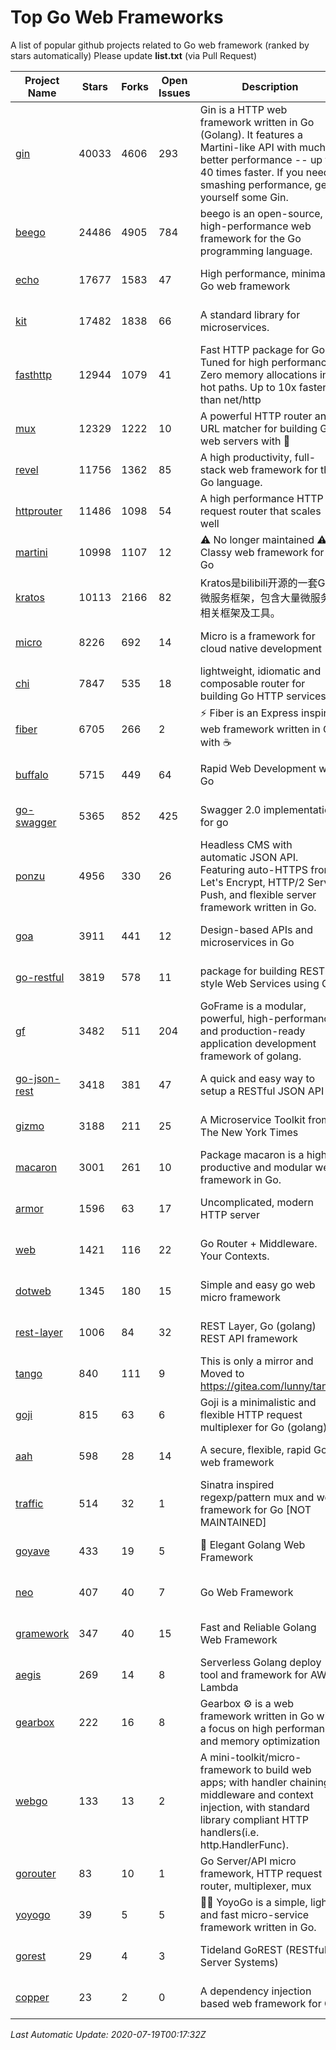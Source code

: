 # Top Go Web Frameworks
A list of popular github projects related to Go web framework (ranked by stars automatically)
Please update **list.txt** (via Pull Request)

| Project Name | Stars | Forks | Open Issues | Description | Last Commit |
| ------------ | ----- | ----- | ----------- | ----------- | ----------- |
| [gin](https://github.com/gin-gonic/gin) | 40033 | 4606 | 293 | Gin is a HTTP web framework written in Go (Golang). It features a Martini-like API with much better performance -- up to 40 times faster. If you need smashing performance, get yourself some Gin. | 2020-07-09 01:40:00 |
| [beego](https://github.com/astaxie/beego) | 24486 | 4905 | 784 | beego is an open-source, high-performance web framework for the Go programming language. | 2020-07-16 05:52:11 |
| [echo](https://github.com/labstack/echo) | 17677 | 1583 | 47 | High performance, minimalist Go web framework | 2020-07-06 14:59:42 |
| [kit](https://github.com/go-kit/kit) | 17482 | 1838 | 66 | A standard library for microservices. | 2020-07-10 01:40:02 |
| [fasthttp](https://github.com/valyala/fasthttp) | 12944 | 1079 | 41 | Fast HTTP package for Go. Tuned for high performance. Zero memory allocations in hot paths. Up to 10x faster than net/http | 2020-07-17 12:22:28 |
| [mux](https://github.com/gorilla/mux) | 12329 | 1222 | 10 | A powerful HTTP router and URL matcher for building Go web servers with 🦍 | 2020-07-11 20:05:21 |
| [revel](https://github.com/revel/revel) | 11756 | 1362 | 85 | A high productivity, full-stack web framework for the Go language. | 2020-07-12 05:57:36 |
| [httprouter](https://github.com/julienschmidt/httprouter) | 11486 | 1098 | 54 | A high performance HTTP request router that scales well | 2020-01-14 09:48:04 |
| [martini](https://github.com/go-martini/martini) | 10998 | 1107 | 12 | ⚠️ No longer maintained ⚠️  Classy web framework for Go | 2017-01-21 21:58:54 |
| [kratos](https://github.com/go-kratos/kratos) | 10113 | 2166 | 82 | Kratos是bilibili开源的一套Go微服务框架，包含大量微服务相关框架及工具。 | 2020-05-26 16:08:25 |
| [micro](https://github.com/micro/micro) | 8226 | 692 | 14 | Micro is a framework for cloud native development | 2020-07-17 14:49:25 |
| [chi](https://github.com/go-chi/chi) | 7847 | 535 | 18 | lightweight, idiomatic and composable router for building Go HTTP services | 2020-07-08 12:28:43 |
| [fiber](https://github.com/gofiber/fiber) | 6705 | 266 | 2 | ⚡️ Fiber is an Express inspired web framework written in Go with ☕️ | 2020-07-18 14:59:22 |
| [buffalo](https://github.com/gobuffalo/buffalo) | 5715 | 449 | 64 | Rapid Web Development w/ Go | 2020-07-18 22:14:22 |
| [go-swagger](https://github.com/go-swagger/go-swagger) | 5365 | 852 | 425 | Swagger 2.0 implementation for go | 2020-07-18 19:23:20 |
| [ponzu](https://github.com/ponzu-cms/ponzu) | 4956 | 330 | 26 | Headless CMS with automatic JSON API. Featuring auto-HTTPS from Let's Encrypt, HTTP/2 Server Push, and flexible server framework written in Go. | 2020-01-02 00:14:32 |
| [goa](https://github.com/goadesign/goa) | 3911 | 441 | 12 | Design-based APIs and microservices in Go | 2020-07-17 20:26:40 |
| [go-restful](https://github.com/emicklei/go-restful) | 3819 | 578 | 11 | package for building REST-style Web Services using Go | 2020-06-22 07:49:06 |
| [gf](https://github.com/gogf/gf) | 3482 | 511 | 204 | GoFrame is a modular, powerful, high-performance and production-ready application development framework of golang.  | 2020-07-18 02:40:18 |
| [go-json-rest](https://github.com/ant0ine/go-json-rest) | 3418 | 381 | 47 | A quick and easy way to setup a RESTful JSON API | 2017-09-13 04:12:08 |
| [gizmo](https://github.com/nytimes/gizmo) | 3188 | 211 | 25 | A Microservice Toolkit from The New York Times | 2020-05-22 01:15:42 |
| [macaron](https://github.com/go-macaron/macaron) | 3001 | 261 | 10 | Package macaron is a high productive and modular web framework in Go. | 2020-06-11 08:29:11 |
| [armor](https://github.com/labstack/armor) | 1596 | 63 | 17 | Uncomplicated, modern HTTP server | 2019-08-03 18:10:09 |
| [web](https://github.com/gocraft/web) | 1421 | 116 | 22 | Go Router + Middleware. Your Contexts. | 2019-02-07 15:06:52 |
| [dotweb](https://github.com/devfeel/dotweb) | 1345 | 180 | 15 | Simple and easy go web micro framework | 2020-06-01 15:06:07 |
| [rest-layer](https://github.com/rs/rest-layer) | 1006 | 84 | 32 | REST Layer, Go (golang) REST API framework | 2019-12-05 10:17:11 |
| [tango](https://github.com/lunny/tango) | 840 | 111 | 9 | This is only a mirror and Moved to https://gitea.com/lunny/tango | 2019-05-17 03:31:10 |
| [goji](https://github.com/goji/goji) | 815 | 63 | 6 | Goji is a minimalistic and flexible HTTP request multiplexer for Go (golang) | 2019-01-26 23:58:29 |
| [aah](https://github.com/go-aah/aah) | 598 | 28 | 14 | A secure, flexible, rapid Go web framework | 2019-10-12 08:09:30 |
| [traffic](https://github.com/gravityblast/traffic) | 514 | 32 | 1 | Sinatra inspired regexp/pattern mux and web framework for Go [NOT MAINTAINED] | 2015-11-26 21:31:07 |
| [goyave](https://github.com/System-Glitch/goyave) | 433 | 19 | 5 | 🍐 Elegant Golang Web Framework | 2020-07-02 13:47:37 |
| [neo](https://github.com/ivpusic/neo) | 407 | 40 | 7 | Go Web Framework | 2017-08-14 23:54:31 |
| [gramework](https://github.com/gramework/gramework) | 347 | 40 | 15 | Fast and Reliable Golang Web Framework | 2020-01-21 17:51:59 |
| [aegis](https://github.com/tmaiaroto/aegis) | 269 | 14 | 8 | Serverless Golang deploy tool and framework for AWS Lambda | 2019-07-28 17:59:41 |
| [gearbox](https://github.com/gogearbox/gearbox) | 222 | 16 | 8 | Gearbox :gear: is a web framework written in Go with a focus on high performance and memory optimization | 2020-07-15 21:18:45 |
| [webgo](https://github.com/bnkamalesh/webgo) | 133 | 13 | 2 | A mini-toolkit/micro-framework to build web apps; with handler chaining, middleware and context injection, with standard library compliant HTTP handlers(i.e. http.HandlerFunc). | 2020-07-14 17:20:04 |
| [gorouter](https://github.com/vardius/gorouter) | 83 | 10 | 1 | Go Server/API micro framework, HTTP request router, multiplexer, mux | 2020-06-30 12:48:47 |
| [yoyogo](https://github.com/yoyofx/yoyogo) | 39 | 5 | 5 | 🦄🌈 YoyoGo is a simple, light and fast micro-service framework written in Go. | 2020-07-16 11:02:14 |
| [gorest](https://github.com/tideland/gorest) | 29 | 4 | 3 | Tideland GoREST (RESTful Server Systems) | 2017-11-10 13:00:37 |
| [copper](https://github.com/tusharsoni/copper) | 23 | 2 | 0 | A dependency injection based web framework for Go | 2020-07-18 21:49:47 |

*Last Automatic Update: 2020-07-19T00:17:32Z*